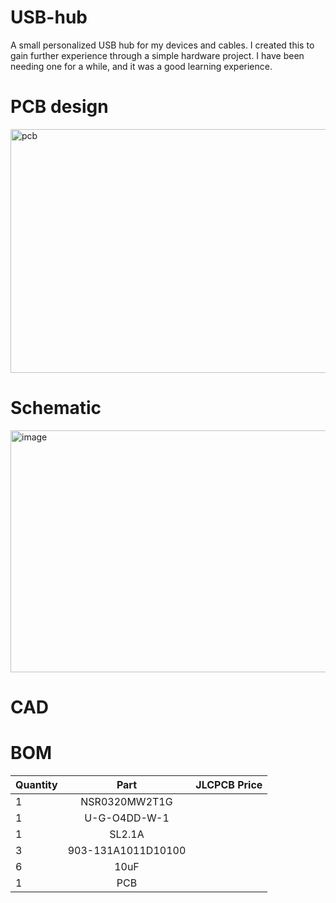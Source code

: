 # USB-hub
A small personalized USB hub for my devices and cables. I created this to gain further experience through a simple hardware project. I have been needing one for a while, and it was a good learning experience.


# PCB design 
<img width="847" height="390" alt="pcb" src="https://github.com/user-attachments/assets/6d0794fe-4c5a-47c7-973c-4cef3bc5db37" />


# Schematic
<img width="547" height="387" alt="image" src="https://github.com/user-attachments/assets/baf75e8f-1f99-45c3-815f-00f258c171e3" />


# CAD


# BOM
| Quantity | Part | JLCPCB Price |
| :------ | :---------: | ------: |
| 1 | NSR0320MW2T1G |  |
| 1 | U-G-O4DD-W-1 |  |
| 1 | SL2.1A |  |
| 3 | 903-131A1011D10100 |  |
| 6 | 10uF |  |
| 1 | PCB |  |





